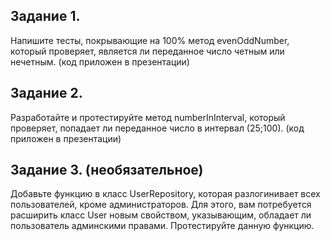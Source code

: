 ## Задание 1.
Напишите тесты, покрывающие на 100% метод evenOddNumber, который проверяет, 
является ли переданное число четным или нечетным. (код приложен в презентации)

## Задание 2.
Разработайте и протестируйте метод numberInInterval, который проверяет, попадает ли переданное число в интервал (25;100). 
(код приложен в презентации)

## Задание 3.  (необязательное)
Добавьте функцию в класс UserRepository, которая разлогинивает всех пользователей, кроме администраторов. 
Для этого, вам потребуется расширить класс User новым свойством, указывающим, обладает ли пользователь админскими правами. 
Протестируйте данную функцию.